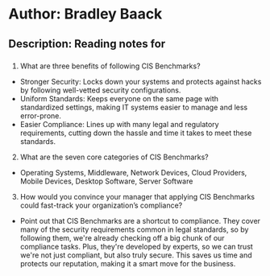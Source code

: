 # Author: Bradley Baack

## Description: Reading notes for

### 


1) What are three benefits of following CIS Benchmarks?
  - Stronger Security: Locks down your systems and protects against hacks by following well-vetted security configurations.
  - Uniform Standards: Keeps everyone on the same page with standardized settings, making IT systems easier to manage and less error-prone.
  - Easier Compliance: Lines up with many legal and regulatory requirements, cutting down the hassle and time it takes to meet these standards.
2) What are the seven core categories of CIS Benchmarks?
  - Operating Systems, Middleware, Network Devices, Cloud Providers, Mobile Devices, Desktop Software, Server Software
3) How would you convince your manager that applying CIS Benchmarks could fast-track your organization’s compliance?
  - Point out that CIS Benchmarks are a shortcut to compliance. They cover many of the security requirements common in legal standards, so by following them, we're already checking off a big chunk of our compliance tasks. Plus, they're developed by experts, so we can trust we're not just compliant, but also truly secure. This saves us time and protects our reputation, making it a smart move for the business.

